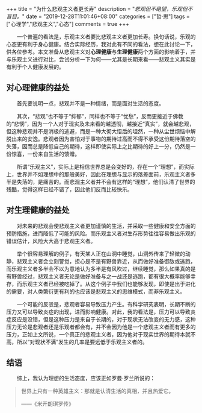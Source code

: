 +++
title = "为什么悲观主义者更长寿"
description = "*悲观但不绝望，乐观但不盲目。*"
date = "2019-12-28T11:01:46+08:00"
categories = ["哲·思"]
tags = ["心理学","悲观主义","心态"]
comments = true
+++

&emsp;&emsp;一个普遍的看法是，乐观主义者要比悲观主义者更加长寿。换句话说，乐观的心态更有利于身心健康。结合实际经历，我对此有不同的看法，想在此讨论一下，供各位参考。本文准备从悲观主义对**心理健康**与**生理健康**两个方面的影响着手，并与乐观主义进行对比，尝试分析一下为何——尤其是长期来看——悲观主义其实是有利于个人健康发展的。

## 对心理健康的益处

&emsp;&emsp;首先要说明一点，悲观并不是一种情绪，而是面对生活的态度。

&emsp;&emsp;其次，“悲观”也不等于“抑郁”，同样也不等于“忧愁”，反而更接近于佛教的“悲悯”，因为一个人对于现实及未来看的越透彻，越接近“真实”，就会越悲观，但这种悲观并不是消极的逃避，而是一种大彻大悟后的坦然，一种从尘世烦恼中解脱出来的安逸。悲观者因为害怕对于事物的期待过高而不得不承受这份期待落空的失落，因而总是降低自己的期待，这样即使实际上之比期待的好上一分，仍然是一份惊喜，一份来自生活的馈赠。

&emsp;&emsp;所谓“乐观主义”，实际上是相信世界总是会变好的，存在一个“理想”，而实际上，世界并不如理想中的那般美好，因此在理想与显示的落差面前，乐观主义者多半是失落的，是痛苦的。而悲观主义者并不会有这样的“理想”，他们认清了世界的残酷，觉得这样已经不错了，因此他们反而比较快乐。

## 对生理健康的益处

&emsp;&emsp;对未来的悲观会使悲观主义者更加谨慎的生活，并采取一些健康和安全方面的预防措施，进而降低了可能的风险。而乐观主义者对生存形势往往容易做出乐观的错误估计，风险大大高于悲观主义者。

&emsp;&emsp;举个很容易理解的例子，有天某人正在山洞中睡觉，山洞外传来了轻微的动静，悲观主义者会立刻警觉，担心是不是有野兽靠近，从而做好准备御敌或逃跑，而乐观主义者多半会不以为意地认为多半是有风吹过，继续睡觉，那么如果真的是有野兽经过，悲观主义者无论是做好准备与之一战还是逃跑，都有很大概率能够幸存，而乐观主义者已经被吃掉了。从这个例子中我们也能够发现，即使是出于进化的需要，对人类繁衍更有利的也应该是悲观主义的思维模式，而非乐观主义。

&emsp;&emsp;一个可能的反驳是，悲观者容易导致压力产生。有科学研究表明，长期不断的压力又可以导致炎症的出现，进而影响健康。对此，我的看法是，压力可以导致炎症反应是没错，但是这种压力是来自于长期的，对于现状无法改变的无力感，这种压力无论是悲观者还是乐观者都会有，并不会因为他是一个悲观主义者而有更多的压力，正如上文所说，一个真正的悲观主义者，因为他对于现实世界的期待本就不高，所以“对现状不满”发生的几率是要远低于乐观主义者的。

## 结语

&emsp;&emsp;综上，我认为理想的生活态度，应该正如罗曼·罗兰所说的：

> 世界上只有一种英雄主义：那就是认清生活的真相，并且热爱它。
> 
> ——《米开朗琪罗传》